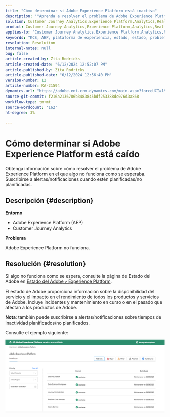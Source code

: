 ```yaml
---
title: "Cómo determinar si Adobe Experience Platform está inactivo"
description: '"Aprenda a resolver el problema de Adobe Experience Platform en el que algo no funciona como se esperaba. "Suscribirse a alertas/notificaciones sobre caídas planificadas/no planificadas"'
solution: Customer Journey Analytics,Experience Platform,Analytics,Real-Time Customer Data Platform
product: Customer Journey Analytics,Experience Platform,Analytics,Real-Time Customer Data Platform
applies-to: "Customer Journey Analytics,Experience Platform,Analytics,Real-Time Customer Data Platform"
keywords: "KCS, AEP, plataforma de experiencia, estado, estado, problema, interrupción, Customer Journey Analytics, plataforma de experiencia caída"
resolution: Resolution
internal-notes: null
bug: false
article-created-by: Zita Rodricks
article-created-date: "6/12/2024 12:52:07 PM"
article-published-by: Zita Rodricks
article-published-date: "6/12/2024 12:56:40 PM"
version-number: 12
article-number: KA-21594
dynamics-url: "https://adobe-ent.crm.dynamics.com/main.aspx?forceUCI=1&pagetype=entityrecord&etn=knowledgearticle&id=9ea15e8e-ba28-ef11-840b-000d3a372703"
source-git-commit: f216a2136786b3483845bdf253388dc076d3a868
workflow-type: tm+mt
source-wordcount: '162'
ht-degree: 3%

---
```


# Cómo determinar si Adobe Experience Platform está caído


Obtenga información sobre cómo resolver el problema de Adobe Experience Platform en el que algo no funciona como se esperaba. Suscribirse a alertas/notificaciones cuando estén planificadas/no planificadas.

## Descripción {#description}


<b>Entorno</b>

- Adobe Experience Platform (AEP)
- Customer Journey Analytics


<b>Problema</b>

Adobe Experience Platform no funciona.


## Resolución {#resolution}


Si algo no funciona como se espera, consulte la página de Estado del Adobe en [Estado del Adobe `>`  Experience Platform](https://status.adobe.com/cloud/experience_platform#/).

El estado de Adobe proporciona información sobre la disponibilidad del servicio y el impacto en el rendimiento de todos los productos y servicios de Adobe. Incluye incidentes y mantenimiento en curso o en el pasado que afectan a los productos de Adobe.

<b>Nota</b>: también puede suscribirse a alertas/notificaciones sobre tiempos de inactividad planificados/no planificados.

Consulte el ejemplo siguiente:

![](assets/dc4ebf6a-94b6-ed11-83fe-6045bd006a22.png)
